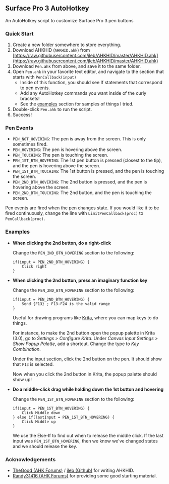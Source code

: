 ## Surface Pro 3 AutoHotkey
An AutoHotkey script to customize Surface Pro 3 pen buttons

### Quick Start
1. Create a new folder somewhere to store everything.
2. Download AHKHID (`AHKHID.ahk`) from [https://raw.githubusercontent.com/jleb/AHKHID/master/AHKHID.ahk](https://raw.githubusercontent.com/jleb/AHKHID/master/AHKHID.ahk)
3. Download `Pen.ahk` from above, and save it to the same folder.
4. Open `Pen.ahk` in your favorite text editor, and navigate to the section that starts with `PenCallback(input)`
    * Inside of this function, you should see If statements that correspond to pen events.
    * Add any AutoHotkey commands you want inside of the curly brackets!
    * See the [examples](#examples) section for samples of things I tried.
5. Double-click `Pen.ahk` to run the script.
6. Success!

### Pen Events
* `PEN_NOT_HOVERING`: The pen is away from the screen. This is only sometimes fired.
* `PEN_HOVERING`: The pen is hovering above the screen.
* `PEN_TOUCHING`: The pen is touching the screen.
* `PEN_1ST_BTN_HOVERING`: The 1st pen button is pressed (closest to the tip), and the pen is hovering above the screen.
* `PEN_1ST_BTN_TOUCHING`: The 1st button is pressed, and the pen is touching the screen.
* `PEN_2ND_BTN_HOVERING`: The 2nd button is pressed, and the pen is hovering above the screen.
* `PEN_2ND_BTN_TOUCHING`: The 2nd button, and the pen is touching the screen.

Pen events are fired when the pen changes state. If you would like it to be fired continuously, change the line with `LimitPenCallback(proc)` to `PenCallback(proc)`.

### Examples
* **When clicking the 2nd button, do a right-click**

    Change the `PEN_2ND_BTN_HOVERING` section to the following:

    ```
    if(input = PEN_2ND_BTN_HOVERING) {
        Click right
    }
    ```
* **When clicking the 2nd button, press an imaginary function key**

    Change the `PEN_2ND_BTN_HOVERING` section to the following:

    ```
    if(input = PEN_2ND_BTN_HOVERING) {
        Send {F13} ; F13-F24 is the valid range
    }
    ```

    Useful for drawing programs like [Krita](https://krita.org/), where you can map keys to do things.

    For instance, to make the 2nd button open the popup palette in Krita (3.0), go to *Settings > Configure Krita*. Under *Canvas Input Settings > Show Popup Palette*, add a shortcut. Change the type to *Key Combination*.

    Under the input section, click the 2nd button on the pen. It should show that `F13` is selected.

    Now when you click the 2nd button in Krita, the popup palette should show up!

* **Do a middle-click drag while holding down the 1st button and hovering**

    Change the `PEN_1ST_BTN_HOVERING` section to the following:

    ```
    if(input = PEN_1ST_BTN_HOVERING) {
        Click Middle down
    } else if(lastInput = PEN_1ST_BTN_HOVERING) {
        Click Middle up
    }
    ```

    We use the Else-If to find out when to release the middle click. If the last input was `PEN_1ST_BTN_HOVERING`, then we know we've changed states and we should release the key.

### Acknowledgements
* [TheGood (AHK Forums)](https://autohotkey.com/board/topic/38015-ahkhid-an-ahk-implementation-of-the-hid-functions/) / [jleb (Github)](https://github.com/jleb/AHKHID) for writing AHKHID.
* [Randy31416 (AHK Forums)](https://autohotkey.com/boards/viewtopic.php?t=7589#p45235) for providing some good starting material.
